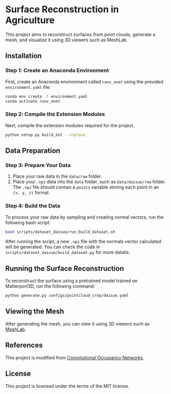 
# Surface Reconstruction in Agriculture

This project aims to reconstruct surfaces from point clouds, generate a mesh, and visualize it using 3D viewers such as MeshLab.

## Installation

### Step 1: Create an Anaconda Environment

First, create an Anaconda environment called `conv_onet` using the provided `environment.yaml` file.

```bash
conda env create -f environment.yaml
conda activate conv_onet
```

### Step 2: Compile the Extension Modules

Next, compile the extension modules required for the project.

```bash
python setup.py build_ext --inplace
```

## Data Preparation

### Step 3: Prepare Your Data

1. Place your raw data in the `data/raw` folder.
2. Place your `.npz` data into the `data` folder, such as `data/daisue/raw` folder. The `.npz` file should contain a `points` variable storing each point in an `(x, y, z)` format.

### Step 4: Build the Data

To process your raw data by sampling and creating normal vectors, run the following bash script:

```bash
bash scripts/dataset_daisue/run_build_dataset.sh
```

After running the script, a new `.npz` file with the normals vector calculated will be generated. You can check the code in `scripts/dataset_daisue/build_dataset.py` for more details.

## Running the Surface Reconstruction

To reconstruct the surface using a pretrained model trained on Matterport3D, run the following command:

```bash
python generate.py configs/pointcloud_crop/daisue.yaml
```

## Viewing the Mesh

After generating the mesh, you can view it using 3D viewers such as [MeshLab](https://www.meshlab.net/).

## References

This project is modified from [Convolutional Occupancy Networks](https://github.com/autonomousvision/convolutional_occupancy_networks).

## License

This project is licensed under the terms of the MIT license.
